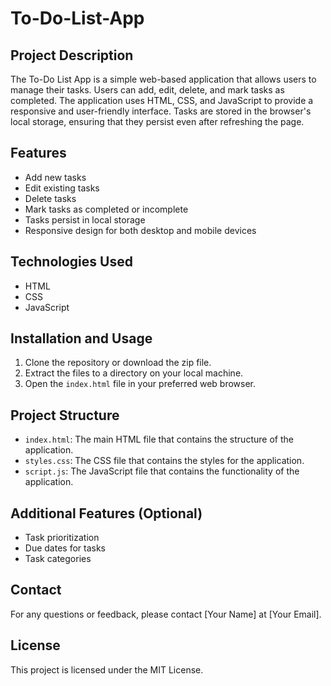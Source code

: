 # To-Do-List-App

## Project Description

The To-Do List App is a simple web-based application that allows users to manage their tasks. Users can add, edit, delete, and mark tasks as completed. The application uses HTML, CSS, and JavaScript to provide a responsive and user-friendly interface. Tasks are stored in the browser's local storage, ensuring that they persist even after refreshing the page.

## Features

- Add new tasks
- Edit existing tasks
- Delete tasks
- Mark tasks as completed or incomplete
- Tasks persist in local storage
- Responsive design for both desktop and mobile devices

## Technologies Used

- HTML
- CSS
- JavaScript

## Installation and Usage

1. Clone the repository or download the zip file.
2. Extract the files to a directory on your local machine.
3. Open the `index.html` file in your preferred web browser.

## Project Structure

- `index.html`: The main HTML file that contains the structure of the application.
- `styles.css`: The CSS file that contains the styles for the application.
- `script.js`: The JavaScript file that contains the functionality of the application.

## Additional Features (Optional)

- Task prioritization
- Due dates for tasks
- Task categories

## Contact

For any questions or feedback, please contact [Your Name] at [Your Email].

## License

This project is licensed under the MIT License.
